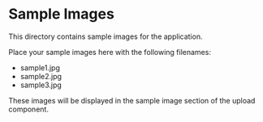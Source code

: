 
# Sample Images

This directory contains sample images for the application.

Place your sample images here with the following filenames:
- sample1.jpg
- sample2.jpg
- sample3.jpg

These images will be displayed in the sample image section of the upload component.
